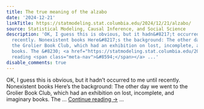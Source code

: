 ```yaml
---
title: The true meaning of the alzabo
date: '2024-12-21'
linkTitle: https://statmodeling.stat.columbia.edu/2024/12/21/alzabo/
source: Statistical Modeling, Causal Inference, and Social Science
description: 'OK, I guess this is obvious, but it hadn&#8217;t occurred to me until
  recently. Nonexistent books Here&#8217;s the background: The other day we went to
  the Grolier Book Club, which had an exhibition on lost, incomplete, and imaginary
  books. The &#8230; <a href="https://statmodeling.stat.columbia.edu/2024/12/21/alzabo/">Continue
  reading <span class="meta-nav">&#8594;</span></a> ...'
disable_comments: true
---
```

OK, I guess this is obvious, but it hadn&#8217;t occurred to me until recently. Nonexistent books Here&#8217;s the background: The other day we went to the Grolier Book Club, which had an exhibition on lost, incomplete, and imaginary books. The &#8230; <a href="https://statmodeling.stat.columbia.edu/2024/12/21/alzabo/">Continue reading <span class="meta-nav">&#8594;</span></a> ...